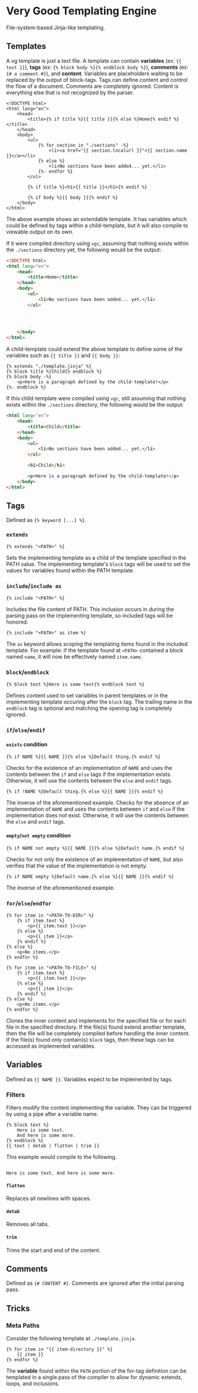 # Very Good Templating Engine

File-system-based Jinja-like templating.

## Templates

A vg template is just a text file. A template can contain **variables**
(ex: `{{ text }}`), **tags** (ex: `{% block body %}{% endblock body %}`),
**comments** (ex: `{# a comment #}`), and **content**. Variables are placeholders
waiting to be replaced by the output of block-tags. Tags can define content and
control the flow of a document. Comments are completely ignored. Content is
everything else that is not recognized by the parser.

```htmldjango
<!DOCTYPE html>
<html lang="en">
    <head>
        <title>{% if title %}{{ title }}{% else %}Home{% endif %}</title>
    </head>
    <body>
        <ul>
            {% for section in "./sections" -%}
                <li><a href="{{ section.localurl }}">{{ section.name }}</a></li>
            {% else %}
                <li>No sections have been added... yet.</li>
            {%- endfor %}
        </ul>

        {% if title %}<h1>{{ title }}</h1>{% endif %}

        {% if body %}{{ body }}{% endif %}
    </body>
</html>
```

The above example shows an extendable template. It has variables which could be
defined by tags within a child-template, but it will also compile to viewable
output on its own.

If it were compiled directory using `vgc`, assuming that nothing exists
within the `./sections` directory yet, the following would be the output:

```html
<!DOCTYPE html>
<html lang="en">
    <head>
        <title>Home</title>
    </head>
    <body>
        <ul>
            <li>No sections have been added... yet.</li>
        </ul>

        

        
    </body>
</html>
```

A child-template could extend the above template to define some of the variables
such as `{{ title }}` and `{{ body }}`:

```htmldjango
{% extends "./template.jinja" %}
{% block title %}Child{% endblock %}
{% block body -%}
    <p>Here is a paragraph defined by the child-template!</p>
{%- endblock %}
```

If this child-template were compiled using `vgc`, still assuming that nothing
exists within the `./sections` directory, the following would be the output:

```html
<html lang="en">
    <head>
        <title>Child</title>
    </head>
    <body>
        <ul>
            <li>No sections have been added... yet.</li>
        </ul>

        <h1>Child</h1>

        <p>Here is a paragraph defined by the child-template!</p>
    </body>
</html>
```

## Tags

Defined as `{% keyword [...] %}`.

### `extends`

```htmldjango
{% extends "<PATH>" %}
```

Sets the implementing template as a child of the template specified in the PATH
value. The implementing template's `block` tags will be used to set the values
for variables found within the PATH template.

### `include`/`include as`

```htmldjango
{% include "<PATH>" %}
```

Includes the file content of PATH. This inclusion occurs in during the parsing
pass on the implementing template, so included tags will be honored.

```htmldjango
{% include "<PATH>" as item %}
```

The `as` keyword allows scoping the templating items found in the included
template. For example: if the template found at `<PATH>` contained a block
named `name`, it will now be effectively named `item.name`.

### `block`/`endblock`

```htmldjango
{% block text %}Here is some text{% endblock text %}
```

Defines content used to set variables in parent templates or in the implementing
template occuring after the `block` tag. The trailing name in the `endblock` tag
is optional and matching the opening tag is completely ignored.

### `if`/`else`/`endif`

#### `exists` condition

```htmldjango
{% if NAME %}{{ NAME }}{% else %}Default thing.{% endif %}
```

Checks for the existence of an implementation of `NAME` and uses the contents
between the `if` and `else` tags if the implementation exists. Otherwise, it
will use the contents between the `else` and `endif` tags.

```htmldjango
{% if !NAME %}Default thing.{% else %}{{ NAME }}{% endif %}
```

The inverse of the aforementioned example. Checks for the absence of an
implementation of `NAME` and uses the contents between `if` and `else` if the
implementation does not exist. Otherwise, it will use the contents between the
`else` and `endif` tags.

#### `empty`/`not empty` condition

```htmldjango
{% if NAME not empty %}{{ NAME }}{% else %}Default name.{% endif %}
```

Checks for not only the existence of an implementation of `NAME`, but also
verifies that the value of the implementation is not empty.

```htmldjango
{% if NAME empty %}Default name.{% else %}{{ NAME }}{% endif %}
```

The inverse of the aforementioned example.

### `for`/`else`/`endfor`

```htmldjango
{% for item in "<PATH-TO-DIR>" %}
    {% if item.text %}
        <p>{{ item.text }}</p>
    {% else %}
        <p>{{ item }}</p>
    {% endif %}
{% else %}
    <p>No items.</p>
{% endfor %}
```

```htmldjango
{% for item in "<PATH-TO-FILE>" %}
    {% if item.text %}
        <p>{{ item.text }}</p>
    {% else %}
        <p>{{ item }}</p>
    {% endif %}
{% else %}
    <p>No items.</p>
{% endfor %}
```

Clones the inner content and implements for the specified file or for each file
in the specified directory. If the file(s) found extend another template, then
the file will be completely compiled before handling the inner content. If the
file(s) found only contain(s) `block` tags, then these tags can be accessed
as implemented variables.

## Variables

Defined as `{{ NAME }}`. Variables expect to be implemented by tags.

### Filters

Filters modify the content implementing the variable. They can be triggered by
using a pipe after a variable name.

```htmldjango
{% block text %}
    Here is some text.
    And here is some more.
{% endblock %}
{{ text | detab | flatten | trim }}
```

This example would compile to the following.

```htmldjango

Here is some text. And here is some more.
```

#### `flatten`

Replaces all newlines with spaces.

#### `detab`

Removes all tabs.

#### `trim`

Trims the start and end of the content.

## Comments

Defined as `{# CONTENT #}`. Comments are ignored after the initial parsing pass.

## Tricks

### Meta Paths

Consider the following template at `./template.jinja`.

```htmldjango
{% for item in "{{ item-directory }}" %}
    {{ item }}
{% endfor %}
```

The **variable** found within the `PATH` portion of the for-tag definition can
be templated in a single pass of the compiler to allow for dynamic extends,
loops, and inclusions.

